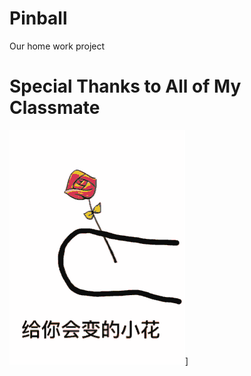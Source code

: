 # Pinball
Our home work project

# Special Thanks to All of My Classmate
![alt text](https://github.com/Murmurl912/Pinball/blob/master/unh.gif)]
